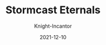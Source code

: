 ---
title: "Stormcast Eternals"
subtitle: "Knight-Incantor"
date: "2021-12-10"
cover_img: "/images/warhammer-aos/stormcast-eternals/knight-incantor/Cover.webp"
img1: "/images/warhammer-aos/stormcast-eternals/knight-incantor/1.webp"
img2: "/images/warhammer-aos/stormcast-eternals/knight-incantor/2.webp"
img3: "/images/warhammer-aos/stormcast-eternals/knight-incantor/3.webp"
img4: "/images/warhammer-aos/stormcast-eternals/knight-incantor/4.webp"
img5: "/images/warhammer-aos/stormcast-eternals/knight-incantor/5.webp"
---